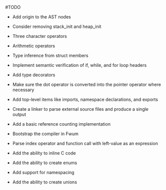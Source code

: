 #TODO
- Add origin to the AST nodes

- Consider removing stack_init and heap_init

- Three character operators

- Arithmetic operators

- Type inference from struct members

- Implement semantic verification of if, while, and for loop headers

- Add type decorators

- Make sure the dot operator is converted into the pointer operator where necessary

- Add top-level items like imports, namespace declarations, and exports

- Create a linker to parse external source files and produce a single output

- Add a basic reference counting implementation

- Bootstrap the compiler in Fwum

- Parse index operator and function call with left-value as an expression

- Add the ability to inline C code

- Add the ability to create enums

- Add support for namespacing

- Add the ability to create unions
